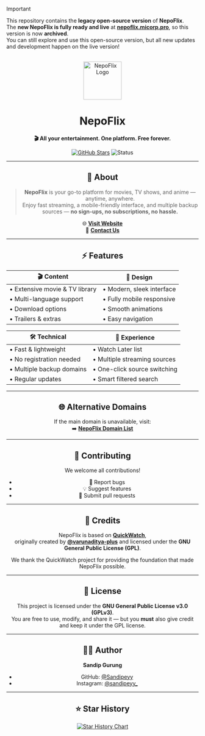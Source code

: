 > [!IMPORTANT]
> This repository contains the **legacy open-source version** of **NepoFlix**.  
> The **new NepoFlix is fully ready and live** at [**nepoflix.micorp.pro**](https://nepoflix.micorp.pro/), so this version is now **archived**.  
> You can still explore and use this open-source version, but all new updates and development happen on the live version!

<div align="center">

<!-- PROJECT LOGO -->
<br />
<a href="https://github.com/Sandipeyy/NepoFlix">
  <img src="public/logo.png" alt="NepoFlix Logo" width="100" height="100">
</a>

# **NepoFlix**
**🎬 All your entertainment. One platform. Free forever.**  

[![GitHub Stars](https://img.shields.io/github/stars/Sandipeyy/NepoFlix?color=%23A855F7&logo=github&style=for-the-badge)](https://github.com/Sandipeyy/NepoFlix/stargazers)
![Status](https://img.shields.io/badge/Status-Active-brightgreen?style=for-the-badge)

---

## 📖 About

> **NepoFlix** is your go-to platform for movies, TV shows, and anime — anytime, anywhere.  
> Enjoy fast streaming, a mobile-friendly interface, and multiple backup sources — **no sign-ups, no subscriptions, no hassle.**

🌐 **[Visit Website](https://nepoflix.micorp.pro/)**  
📧 **[Contact Us](mailto:nepoflix.contact@gmail.com)**

---

## ⚡ Features

| 🎬 Content | 🎨 Design |
|-----------|----------|
| • Extensive movie & TV library  | • Modern, sleek interface |
| • Multi-language support        | • Fully mobile responsive |
| • Download options              | • Smooth animations |
| • Trailers & extras             | • Easy navigation |

| 🛠 Technical | 🌟 Experience |
|--------------|--------------|
| • Fast & lightweight | • Watch Later list |
| • No registration needed | • Multiple streaming sources |
| • Multiple backup domains | • One-click source switching |
| • Regular updates | • Smart filtered search |

---

## 🌐 Alternative Domains
If the main domain is unavailable, visit:  
➡️ **[NepoFlix Domain List](https://sandipeyy.github.io/NepoFlix-Domains/)**

---

## 🤝 Contributing
We welcome all contributions!  
- 🐛 Report bugs  
- 💡 Suggest features  
- 🔧 Submit pull requests

---

## 🙏 Credits

NepoFlix is based on **[QuickWatch](quickwatch.co )**,  
originally created by **[@varunaditya-plus](https://github.com/varunaditya-plus)** and licensed under the **GNU General Public License (GPL)**.  

We thank the QuickWatch project for providing the foundation that made NepoFlix possible.

---

## 📝 License

This project is licensed under the **GNU General Public License v3.0 (GPLv3)**.  
You are free to use, modify, and share it — but you **must** also give credit and keep it under the GPL license.  

---

## 👨‍💻 Author
**Sandip Gurung**  
- GitHub: [@Sandipeyy](https://github.com/Sandipeyy)  
- Instagram: [@sandipeyy_](https://instagram.com/sandipeyy_)

---

## ⭐ Star History
<a href="https://star-history.com/#Sandipeyy/NepoFlix&Timeline">
  <picture>
    <source media="(prefers-color-scheme: dark)" srcset="https://api.star-history.com/svg?repos=Sandipeyy/NepoFlix&type=Timeline&theme=dark" />
    <source media="(prefers-color-scheme: light)" srcset="https://api.star-history.com/svg?repos=Sandipeyy/NepoFlix&type=Timeline" />
    <img alt="Star History Chart" src="https://api.star-history.com/svg?repos=Sandipeyy/NepoFlix&type=Timeline" />
  </picture>
</a>

</div>
